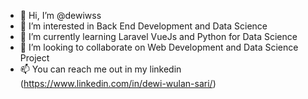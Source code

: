 - 👋 Hi, I’m @dewiwss
- 👀 I’m interested in Back End Development and Data Science
- 🌱 I’m currently learning Laravel VueJs and Python for Data Science
- 💞️ I’m looking to collaborate on Web Development and Data Science Project
- 📫 You can reach me out in my linkedin (https://www.linkedin.com/in/dewi-wulan-sari/)

<!---
dewiwss/dewiwss is a ✨ special ✨ repository because its `README.md` (this file) appears on your GitHub profile.
You can click the Preview link to take a look at your changes.
--->
